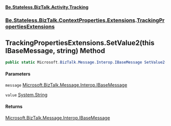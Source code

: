 #### [Be.Stateless.BizTalk.Activity.Tracking](README.md 'README')
### [Be.Stateless.BizTalk.ContextProperties.Extensions](Be.Stateless.BizTalk.ContextProperties.Extensions.md 'Be.Stateless.BizTalk.ContextProperties.Extensions').[TrackingPropertiesExtensions](TrackingPropertiesExtensions.md 'Be.Stateless.BizTalk.ContextProperties.Extensions.TrackingPropertiesExtensions')

## TrackingPropertiesExtensions.SetValue2(this IBaseMessage, string) Method

```csharp
public static Microsoft.BizTalk.Message.Interop.IBaseMessage SetValue2(this Microsoft.BizTalk.Message.Interop.IBaseMessage message, string value);
```
#### Parameters

<a name='Be.Stateless.BizTalk.ContextProperties.Extensions.TrackingPropertiesExtensions.SetValue2(thisMicrosoft.BizTalk.Message.Interop.IBaseMessage,string).message'></a>

`message` [Microsoft.BizTalk.Message.Interop.IBaseMessage](https://docs.microsoft.com/en-us/dotnet/api/Microsoft.BizTalk.Message.Interop.IBaseMessage 'Microsoft.BizTalk.Message.Interop.IBaseMessage')

<a name='Be.Stateless.BizTalk.ContextProperties.Extensions.TrackingPropertiesExtensions.SetValue2(thisMicrosoft.BizTalk.Message.Interop.IBaseMessage,string).value'></a>

`value` [System.String](https://docs.microsoft.com/en-us/dotnet/api/System.String 'System.String')

#### Returns
[Microsoft.BizTalk.Message.Interop.IBaseMessage](https://docs.microsoft.com/en-us/dotnet/api/Microsoft.BizTalk.Message.Interop.IBaseMessage 'Microsoft.BizTalk.Message.Interop.IBaseMessage')